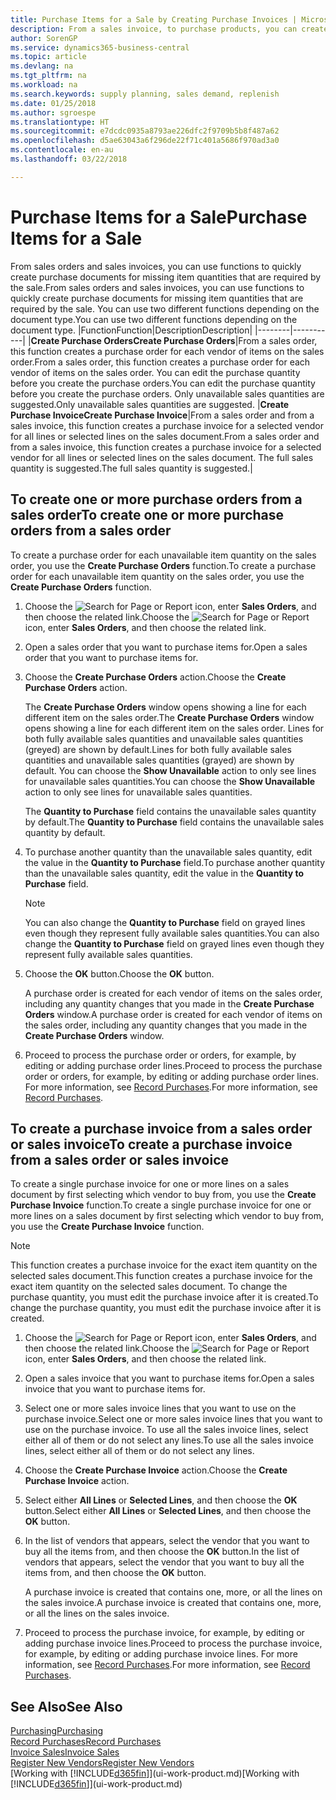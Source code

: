 ```yaml
---
title: Purchase Items for a Sale by Creating Purchase Invoices | Microsoft Docs
description: From a sales invoice, to purchase products, you can create a purchase invoice for a vendor or supplier.
author: SorenGP
ms.service: dynamics365-business-central
ms.topic: article
ms.devlang: na
ms.tgt_pltfrm: na
ms.workload: na
ms.search.keywords: supply planning, sales demand, replenish
ms.date: 01/25/2018
ms.author: sgroespe
ms.translationtype: HT
ms.sourcegitcommit: e7dcdc0935a8793ae226dfc2f9709b5b8f487a62
ms.openlocfilehash: d5ae63043a6f296de22f71c401a5686f970ad3a0
ms.contentlocale: en-au
ms.lasthandoff: 03/22/2018

---
```

# <a name="purchase-items-for-a-sale"></a><span data-ttu-id="8dd8b-103">Purchase Items for a Sale</span><span class="sxs-lookup"><span data-stu-id="8dd8b-103">Purchase Items for a Sale</span></span>
<span data-ttu-id="8dd8b-104">From sales orders and sales invoices, you can use functions to quickly create purchase documents for missing item quantities that are required by the sale.</span><span class="sxs-lookup"><span data-stu-id="8dd8b-104">From sales orders and sales invoices, you can use functions to quickly create purchase documents for missing item quantities that are required by the sale.</span></span> <span data-ttu-id="8dd8b-105">You can use two different functions depending on the document type.</span><span class="sxs-lookup"><span data-stu-id="8dd8b-105">You can use two different functions depending on the document type.</span></span>
|<span data-ttu-id="8dd8b-106">Function</span><span class="sxs-lookup"><span data-stu-id="8dd8b-106">Function</span></span>|<span data-ttu-id="8dd8b-107">Description</span><span class="sxs-lookup"><span data-stu-id="8dd8b-107">Description</span></span>|
|--------|-----------|
|<span data-ttu-id="8dd8b-108">**Create Purchase Orders**</span><span class="sxs-lookup"><span data-stu-id="8dd8b-108">**Create Purchase Orders**</span></span>|<span data-ttu-id="8dd8b-109">From a sales order, this function creates a purchase order for each vendor of items on the sales order.</span><span class="sxs-lookup"><span data-stu-id="8dd8b-109">From a sales order, this function creates a purchase order for each vendor of items on the sales order.</span></span> <span data-ttu-id="8dd8b-110">You can edit the purchase quantity before you create the purchase orders.</span><span class="sxs-lookup"><span data-stu-id="8dd8b-110">You can edit the purchase quantity before you create the purchase orders.</span></span> <span data-ttu-id="8dd8b-111">Only unavailable sales quantities are suggested.</span><span class="sxs-lookup"><span data-stu-id="8dd8b-111">Only unavailable sales quantities are suggested.</span></span>
|<span data-ttu-id="8dd8b-112">**Create Purchase Invoice**</span><span class="sxs-lookup"><span data-stu-id="8dd8b-112">**Create Purchase Invoice**</span></span>|<span data-ttu-id="8dd8b-113">From a sales order and from a sales invoice, this function creates a purchase invoice for a selected vendor for all lines or selected lines on the sales document.</span><span class="sxs-lookup"><span data-stu-id="8dd8b-113">From a sales order and from a sales invoice, this function creates a purchase invoice for a selected vendor for all lines or selected lines on the sales document.</span></span> <span data-ttu-id="8dd8b-114">The full sales quantity is suggested.</span><span class="sxs-lookup"><span data-stu-id="8dd8b-114">The full sales quantity is suggested.</span></span>|

## <a name="to-create-one-or-more-purchase-orders-from-a-sales-order"></a><span data-ttu-id="8dd8b-115">To create one or more purchase orders from a sales order</span><span class="sxs-lookup"><span data-stu-id="8dd8b-115">To create one or more purchase orders from a sales order</span></span>
<span data-ttu-id="8dd8b-116">To create a purchase order for each unavailable item quantity on the sales order, you use the **Create Purchase Orders** function.</span><span class="sxs-lookup"><span data-stu-id="8dd8b-116">To create a purchase order for each unavailable item quantity on the sales order, you use the **Create Purchase Orders** function.</span></span>

1. <span data-ttu-id="8dd8b-117">Choose the ![Search for Page or Report](media/ui-search/search_small.png "Search for Page or Report icon") icon, enter **Sales Orders**, and then choose the related link.</span><span class="sxs-lookup"><span data-stu-id="8dd8b-117">Choose the ![Search for Page or Report](media/ui-search/search_small.png "Search for Page or Report icon") icon, enter **Sales Orders**, and then choose the related link.</span></span>
2. <span data-ttu-id="8dd8b-118">Open a sales order that you want to purchase items for.</span><span class="sxs-lookup"><span data-stu-id="8dd8b-118">Open a sales order that you want to purchase items for.</span></span>
3. <span data-ttu-id="8dd8b-119">Choose the **Create Purchase Orders** action.</span><span class="sxs-lookup"><span data-stu-id="8dd8b-119">Choose the **Create Purchase Orders** action.</span></span>

    <span data-ttu-id="8dd8b-120">The **Create Purchase Orders** window opens showing a line for each different item on the sales order.</span><span class="sxs-lookup"><span data-stu-id="8dd8b-120">The **Create Purchase Orders** window opens showing a line for each different item on the sales order.</span></span> <span data-ttu-id="8dd8b-121">Lines for both fully available sales quantities and unavailable sales quantities (greyed) are shown by default.</span><span class="sxs-lookup"><span data-stu-id="8dd8b-121">Lines for both fully available sales quantities and unavailable sales quantities (grayed) are shown by default.</span></span> <span data-ttu-id="8dd8b-122">You can choose the **Show Unavailable** action to only see lines for unavailable sales quantities.</span><span class="sxs-lookup"><span data-stu-id="8dd8b-122">You can choose the **Show Unavailable** action to only see lines for unavailable sales quantities.</span></span>

    <span data-ttu-id="8dd8b-123">The **Quantity to Purchase** field contains the unavailable sales quantity by default.</span><span class="sxs-lookup"><span data-stu-id="8dd8b-123">The **Quantity to Purchase** field contains the unavailable sales quantity by default.</span></span>
4. <span data-ttu-id="8dd8b-124">To purchase another quantity than the unavailable sales quantity, edit the value in the **Quantity to Purchase** field.</span><span class="sxs-lookup"><span data-stu-id="8dd8b-124">To purchase another quantity than the unavailable sales quantity, edit the value in the **Quantity to Purchase** field.</span></span>

    > [!NOTE]  
    >   <span data-ttu-id="8dd8b-125">You can also change the **Quantity to Purchase** field on grayed lines even though they represent fully available sales quantities.</span><span class="sxs-lookup"><span data-stu-id="8dd8b-125">You can also change the **Quantity to Purchase** field on grayed lines even though they represent fully available sales quantities.</span></span>
5. <span data-ttu-id="8dd8b-126">Choose the **OK** button.</span><span class="sxs-lookup"><span data-stu-id="8dd8b-126">Choose the **OK** button.</span></span>

    <span data-ttu-id="8dd8b-127">A purchase order is created for each vendor of items on the sales order, including any quantity changes that you made in the **Create Purchase Orders** window.</span><span class="sxs-lookup"><span data-stu-id="8dd8b-127">A purchase order is created for each vendor of items on the sales order, including any quantity changes that you made in the **Create Purchase Orders** window.</span></span>
7. <span data-ttu-id="8dd8b-128">Proceed to process the purchase order or orders, for example, by editing or adding purchase order lines.</span><span class="sxs-lookup"><span data-stu-id="8dd8b-128">Proceed to process the purchase order or orders, for example, by editing or adding purchase order lines.</span></span> <span data-ttu-id="8dd8b-129">For more information, see [Record Purchases](purchasing-how-record-purchases.md).</span><span class="sxs-lookup"><span data-stu-id="8dd8b-129">For more information, see [Record Purchases](purchasing-how-record-purchases.md).</span></span>


## <a name="to-create-a-purchase-invoice-from-a-sales-order-or-sales-invoice"></a><span data-ttu-id="8dd8b-130">To create a purchase invoice from a sales order or sales invoice</span><span class="sxs-lookup"><span data-stu-id="8dd8b-130">To create a purchase invoice from a sales order or sales invoice</span></span>
<span data-ttu-id="8dd8b-131">To create a single purchase invoice for one or more lines on a sales document by first selecting which vendor to buy from, you use the **Create Purchase Invoice** function.</span><span class="sxs-lookup"><span data-stu-id="8dd8b-131">To create a single purchase invoice for one or more lines on a sales document by first selecting which vendor to buy from, you use the **Create Purchase Invoice** function.</span></span>

> [!NOTE]  
>   <span data-ttu-id="8dd8b-132">This function creates a purchase invoice for the exact item quantity on the selected sales document.</span><span class="sxs-lookup"><span data-stu-id="8dd8b-132">This function creates a purchase invoice for the exact item quantity on the selected sales document.</span></span> <span data-ttu-id="8dd8b-133">To change the purchase quantity, you must edit the purchase invoice after it is created.</span><span class="sxs-lookup"><span data-stu-id="8dd8b-133">To change the purchase quantity, you must edit the purchase invoice after it is created.</span></span>  

1. <span data-ttu-id="8dd8b-134">Choose the ![Search for Page or Report](media/ui-search/search_small.png "Search for Page or Report icon") icon, enter **Sales Orders**, and then choose the related link.</span><span class="sxs-lookup"><span data-stu-id="8dd8b-134">Choose the ![Search for Page or Report](media/ui-search/search_small.png "Search for Page or Report icon") icon, enter **Sales Orders**, and then choose the related link.</span></span>
2. <span data-ttu-id="8dd8b-135">Open a sales invoice that you want to purchase items for.</span><span class="sxs-lookup"><span data-stu-id="8dd8b-135">Open a sales invoice that you want to purchase items for.</span></span>
3. <span data-ttu-id="8dd8b-136">Select one or more sales invoice lines that you want to use on the purchase invoice.</span><span class="sxs-lookup"><span data-stu-id="8dd8b-136">Select one or more sales invoice lines that you want to use on the purchase invoice.</span></span> <span data-ttu-id="8dd8b-137">To use all the sales invoice lines, select either all of them or do not select any lines.</span><span class="sxs-lookup"><span data-stu-id="8dd8b-137">To use all the sales invoice lines, select either all of them or do not select any lines.</span></span>
4. <span data-ttu-id="8dd8b-138">Choose the **Create Purchase Invoice** action.</span><span class="sxs-lookup"><span data-stu-id="8dd8b-138">Choose the **Create Purchase Invoice** action.</span></span>
5. <span data-ttu-id="8dd8b-139">Select either **All Lines** or **Selected Lines**, and then choose the **OK** button.</span><span class="sxs-lookup"><span data-stu-id="8dd8b-139">Select either **All Lines** or **Selected Lines**, and then choose the **OK** button.</span></span>  
6. <span data-ttu-id="8dd8b-140">In the list of vendors that appears, select the vendor that you want to buy all the items from, and then choose the **OK** button.</span><span class="sxs-lookup"><span data-stu-id="8dd8b-140">In the list of vendors that appears, select the vendor that you want to buy all the items from, and then choose the **OK** button.</span></span>

    <span data-ttu-id="8dd8b-141">A purchase invoice is created that contains one, more, or all the lines on the sales invoice.</span><span class="sxs-lookup"><span data-stu-id="8dd8b-141">A purchase invoice is created that contains one, more, or all the lines on the sales invoice.</span></span>
7. <span data-ttu-id="8dd8b-142">Proceed to process the purchase invoice, for example, by editing or adding purchase invoice lines.</span><span class="sxs-lookup"><span data-stu-id="8dd8b-142">Proceed to process the purchase invoice, for example, by editing or adding purchase invoice lines.</span></span> <span data-ttu-id="8dd8b-143">For more information, see [Record Purchases](purchasing-how-record-purchases.md).</span><span class="sxs-lookup"><span data-stu-id="8dd8b-143">For more information, see [Record Purchases](purchasing-how-record-purchases.md).</span></span>

## <a name="see-also"></a><span data-ttu-id="8dd8b-144">See Also</span><span class="sxs-lookup"><span data-stu-id="8dd8b-144">See Also</span></span>
[<span data-ttu-id="8dd8b-145">Purchasing</span><span class="sxs-lookup"><span data-stu-id="8dd8b-145">Purchasing</span></span>](purchasing-manage-purchasing.md)  
[<span data-ttu-id="8dd8b-146">Record Purchases</span><span class="sxs-lookup"><span data-stu-id="8dd8b-146">Record Purchases</span></span>](purchasing-how-record-purchases.md)  
[<span data-ttu-id="8dd8b-147">Invoice Sales</span><span class="sxs-lookup"><span data-stu-id="8dd8b-147">Invoice Sales</span></span>](sales-how-invoice-sales.md)  
[<span data-ttu-id="8dd8b-148">Register New Vendors</span><span class="sxs-lookup"><span data-stu-id="8dd8b-148">Register New Vendors</span></span>](purchasing-how-register-new-vendors.md)  
<span data-ttu-id="8dd8b-149">[Working with [!INCLUDE[d365fin](includes/d365fin_md.md)]](ui-work-product.md)</span><span class="sxs-lookup"><span data-stu-id="8dd8b-149">[Working with [!INCLUDE[d365fin](includes/d365fin_md.md)]](ui-work-product.md)</span></span>

